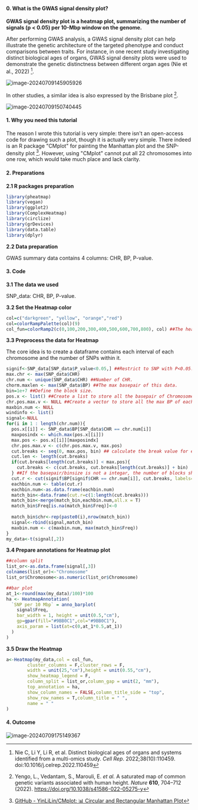 #### 0. What is the GWAS signal density plot?

**GWAS signal density plot is a heatmap plot, summarizing the number of signals (p < 0.05) per 10-Mbp window on the genome.** 

After performing GWAS analysis, a GWAS signal density plot can help illustrate the genetic architecture of the targeted phenotype and conduct comparisons between traits. For instance, in one recent study investigating distinct biological ages of organs, GWAS signal density plots were used to demonstrate the genetic distinctness between different organ ages (Nie et al., 2022) [^1]. 

![image-20240709145905926](C:\Users\DELL\AppData\Roaming\Typora\typora-user-images\image-20240709145905926.png)

In other studies, a similar idea is also expressed by the Brisbane plot [^2].

![image-20240709150740445](C:\Users\DELL\AppData\Roaming\Typora\typora-user-images\image-20240709150740445.png)

#### 1. Why you need this tutorial

The reason I wrote this tutorial is very simple: there isn't an open-access code for drawing such a plot, though it is actually very simple. There indeed is an R package "CMplot" for painting the Manhattan plot and the SNP-density plot [^3]. However, using "CMplot" cannot put all 22 chromosomes into one row, which would take much place and lack clarity. 

#### 2. Preparations

**2.1 R packages preparation**

```R
library(pheatmap)
library(vegan)
library(ggplot2)
library(ComplexHeatmap)
library(circlize)
library(grDevices)
library(data.table)
library(dplyr)
```

**2.2 Data preparation**

GWAS summary data contains 4 columns: CHR, BP, P-value.

#### 3. Code

**3.1 The data we used**

SNP_data: CHR, BP, P-value.

**3.2 Set the Heatmap color**

```R
col=c("darkgreen", "yellow", "orange","red")
col=colorRampPalette(col)(9)
col_fun=colorRamp2(c(0,100,200,300,400,500,600,700,800), col) ##The heatmap color depends on the unit of SNP density [the number of signals (p < 0.05) per 10-Mbp window, if it exceeds 1000, than the code above should update accordingly].  
```

**3.3 Preprocess the data for Heatmap**

The core idea is to create a dataframe contains each interval of each chromosome and the number of SNPs within it.

```R
signif<-SNP_data[SNP_data$P_value<0.05,] ##Restrict to SNP with P<0.05.
max.chr <- max(SNP_data$CHR)
chr.num <- unique(SNP_data$CHR) ##Number of CHR. 
chorm.maxlen <- max(SNP_data$BP) ##The max basepair of this data.
bin=1e+7 ##Define the block size.
pos.x <- list() ##Create a list to store all the basepair of Chromosomes. 
chr.pos.max.v <- NULL ##Create a vector to store all the max BP of each Chromosome.
maxbin.num <- NULL
windinfo <- list()
signal<-NULL
for(i in 1 : length(chr.num)){
  pos.x[[i]] <- SNP_data$BP[SNP_data$CHR == chr.num[i]]
  maxposindx <- which.max(pos.x[[i]])
  max.pos <- pos.x[[i]][maxposindx]
  chr.pos.max.v <- c(chr.pos.max.v, max.pos)
  cut.breaks <- seq(0, max.pos, bin) ## calculate the break value for each chromosome
  cut.len <- length(cut.breaks)
  if(cut.breaks[length(cut.breaks)] < max.pos){  
    cut.breaks <- c(cut.breaks, cut.breaks[length(cut.breaks)] + bin)
  } ##If the basepair/binsize is not a integar, the number of blocks should be added one.
  cut.r <- cut(signif$BP[signif$CHR == chr.num[i]], cut.breaks, labels=FALSE)
  eachbin.num <- table(cut.r)
  eachbin.num<-as.data.frame(eachbin.num)
  match_bin<-data.frame(cut.r=c(1:length(cut.breaks)))
  match_bin<-merge(match_bin,eachbin.num,all.x = T)
  match_bin$Freq[is.na(match_bin$Freq)]<-0
  
  match_bin$chr<-rep(paste0(i),nrow(match_bin))
  signal<-rbind(signal,match_bin)
  maxbin.num <- c(maxbin.num, max(match_bin$Freq))
}
my_data<-t(signal[,2])
```

**3.4 Prepare annotations for Heatmap plot**

```R
##column split
list_or<-as.data.frame(signal[,3])
colnames(list_or)<-"Chromosome"
list_or$Chromosome<-as.numeric(list_or$Chromosome)

##bar plot
at_1<-round(max(my_data)/100)*100
ha <- HeatmapAnnotation(
  `SNP per 10 Mbp` = anno_barplot(
    signal$Freq,
    bar_width = 1, height = unit(0.5,"cm"),
    gp=gpar(fill="#9BB0C1",col="#9BB0C1"),
    axis_param = list(at=c(0,at_1*0.5,at_1))
  )
)
```

**3.5 Draw the Heatmap**

```R
a<-Heatmap(my_data,col = col_fun,
        cluster_columns = F,cluster_rows = F,
        width = unit(25,"cm"),height = unit(0.55,"cm"),
        show_heatmap_legend = F,
        column_split = list_or,column_gap = unit(2, "mm"),
        top_annotation = ha,
        show_column_names = FALSE,column_title_side = "top",
        show_row_names = T,column_title = " ",
        name = " "
)
```

#### 4. Outcome

![image-20240709175149367](C:\Users\DELL\AppData\Roaming\Typora\typora-user-images\image-20240709175149367.png)

[^1]: Nie C, Li Y, Li R, et al. Distinct biological ages of organs and systems identified from a multi-omics study. *Cell Rep*. 2022;38(10):110459. doi:10.1016/j.celrep.2022.110459
[^2]: Yengo, L., Vedantam, S., Marouli, E. *et al.* A saturated map of common genetic variants associated with human height. *Nature* **610**, 704–712 (2022). https://doi.org/10.1038/s41586-022-05275-y
[^3]: [GitHub - YinLiLin/CMplot: 📊 Circular and Rectangular Manhattan Plot](https://github.com/YinLiLin/CMplot)


